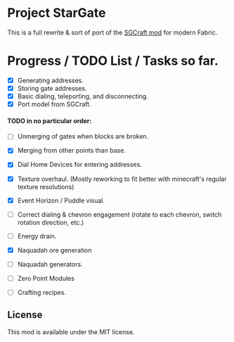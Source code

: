 # Project StarGate

This is a full rewrite & sort of port of the [SGCraft mod](https://github.com/AlmuraDev/SGCraft) for modern Fabric.

# Progress / TODO List / Tasks so far.

- [X] Generating addresses.
- [X] Storing gate addresses.
- [X] Basic dialing, teleporting, and disconnecting.
- [X] Port model from SGCraft.

#### TODO in no particular order:
- [ ] Unmerging of gates when blocks are broken.
- [X] Merging from other points than base.
- [X] Dial Home Devices for entering addresses.


- [X] Texture overhaul. (Mostly reworking to fit better with minecraft's regular texture resolutions)
- [X] Event Horizon / Puddle visual.
- [ ] Correct dialing & chevron engagement (rotate to each chevron, switch rotation direction, etc.)


- [ ] Energy drain.
- [X] Naquadah ore generation
- [ ] Naquadah generators.
- [ ] Zero Point Modules
- [ ] Crafting recipes.

## License

This mod is available under the MIT license.